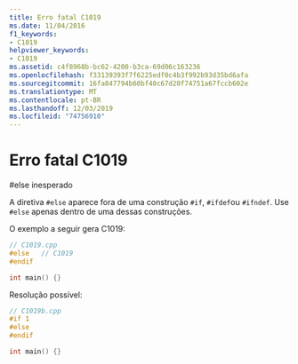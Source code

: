 ```yaml
---
title: Erro fatal C1019
ms.date: 11/04/2016
f1_keywords:
- C1019
helpviewer_keywords:
- C1019
ms.assetid: c4f8968b-bc62-4200-b3ca-69d06c163236
ms.openlocfilehash: f33139393f7f6225edf0c4b3f992b93d35bd6afa
ms.sourcegitcommit: 16fa847794b60bf40c67d20f74751a67fccb602e
ms.translationtype: MT
ms.contentlocale: pt-BR
ms.lasthandoff: 12/03/2019
ms.locfileid: "74756910"
---
```

# <a name="fatal-error-c1019"></a>Erro fatal C1019

#else inesperado

A diretiva `#else` aparece fora de uma construção `#if`, `#ifdef`ou `#ifndef`. Use `#else` apenas dentro de uma dessas construções.

O exemplo a seguir gera C1019:

```cpp
// C1019.cpp
#else   // C1019
#endif

int main() {}
```

Resolução possível:

```cpp
// C1019b.cpp
#if 1
#else
#endif

int main() {}
```
